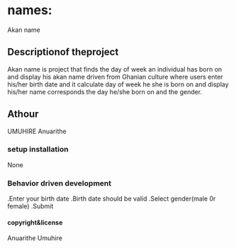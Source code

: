 # names:
Akan name 

## Descriptionof theproject
Akan name is project that finds the day of week an individual has born on and display his akan name driven  from Ghanian culture where users enter his/her birth date and it calculate day of week he she is born on and display his/her name corresponds the day he/she born on and the gender.
## Athour
UMUHIRE Anuarithe
### setup installation
None  

 ### Behavior driven development
 .Enter your birth date
 .Birth date should be valid
 .Select gender(male 0r female)
 .Submit

 #### copyright&license
 Anuarithe Umuhire
